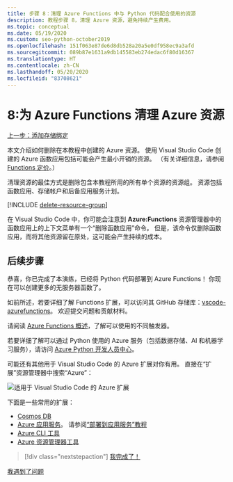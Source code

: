 ```yaml
---
title: 步骤 8：清理 Azure Functions 中与 Python 代码配合使用的资源
description: 教程步骤 8，清理 Azure 资源，避免持续产生费用。
ms.topic: conceptual
ms.date: 05/19/2020
ms.custom: seo-python-october2019
ms.openlocfilehash: 151f063e87de6d8db528a20a5e0df958ec9a3afd
ms.sourcegitcommit: 089b87e1631a9db145583eb274edac6f80d16367
ms.translationtype: HT
ms.contentlocale: zh-CN
ms.lasthandoff: 05/20/2020
ms.locfileid: "83708621"
---
```

# <a name="8-clean-up-azure-resources-for-azure-functions"></a>8:为 Azure Functions 清理 Azure 资源

[上一步：添加存储绑定](tutorial-vs-code-serverless-python-07.md)

本文介绍如何删除在本教程中创建的 Azure 资源。 使用 Visual Studio Code 创建的 Azure 函数应用包括可能会产生最小开销的资源。 （有关详细信息，请参阅 [Functions 定价](https://azure.microsoft.com/pricing/details/functions/)。）

清理资源的最佳方式是删除包含本教程所用的所有单个资源的资源组。 资源包括函数应用、存储帐户和后备应用服务计划。

[!INCLUDE [delete-resource-group](includes/delete-resource-group.md)]

在 Visual Studio Code 中，你可能会注意到 **Azure:Functions** 资源管理器中的函数应用上的上下文菜单有一个“删除函数应用”命令。  但是，该命令仅删除函数应用，而将其他资源留在原处，这可能会产生持续的成本。

## <a name="next-steps"></a>后续步骤

恭喜，你已完成了本演练，已经将 Python 代码部署到 Azure Functions！ 你现在可以创建更多的无服务器函数了。

如前所述，若要详细了解 Functions 扩展，可以访问其 GitHub 存储库：[vscode-azurefunctions](https://github.com/Microsoft/vscode-azurefunctions)。 欢迎提交问题和贡献材料。

请阅读 [Azure Functions 概述](/azure/azure-functions/functions-overview)，了解可以使用的不同触发器。

若要详细了解可以通过 Python 使用的 Azure 服务（包括数据存储、AI 和机器学习服务），请访问 [Azure Python 开发人员中心](/azure/python/?view=azure-python)。

可能还有其他用于 Visual Studio Code 的 Azure 扩展对你有用。 直接在“扩展”资源管理器中搜索“Azure”：

![适用于 Visual Studio Code 的 Azure 扩展](media/tutorial-vs-code-serverless-python/azure-extensions-for-visual-studio-code.png)

下面是一些常用的扩展：

- [Cosmos DB](https://marketplace.visualstudio.com/items?itemName=ms-azuretools.vscode-cosmosdb)
- [Azure 应用服务](https://marketplace.visualstudio.com/items?itemName=ms-azuretools.vscode-azureappservice)。 请参阅[“部署到应用服务”教程](tutorial-deploy-app-service-on-linux-01.md)
- [Azure CLI 工具](https://marketplace.visualstudio.com/items?itemName=ms-vscode.azurecli)
- [Azure 资源管理器工具](https://marketplace.visualstudio.com/items?itemName=msazurermtools.azurerm-vscode-tools)

> [!div class="nextstepaction"]
> [我完成了！](https://docs.microsoft.com/python/azure/?view=azure-python)

[我遇到了问题](https://www.research.net/r/PWZWZ52?tutorial=vscode-functions-python&step=08-clean-up-resources)
